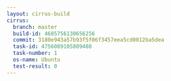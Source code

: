 ```yaml
---
layout: cirrus-build
cirrus:
  branch: master
  build-id: 4685756130656256
  commit: 3180e943a57b93f5f06f3457eea5cd0012ba5dea
  task-id: 4756089105809408
  task-number: 1
  os-name: Ubuntu
  test-result: 0
---
```

